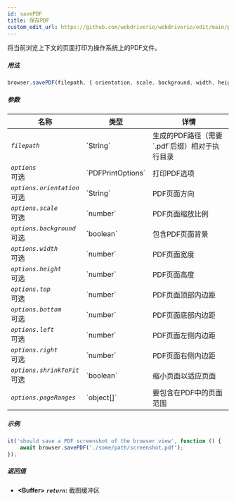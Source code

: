 ```yaml
---
id: savePDF
title: 保存PDF
custom_edit_url: https://github.com/webdriverio/webdriverio/edit/main/packages/webdriverio/src/commands/browser/savePDF.ts
---
```


将当前浏览上下文的页面打印为操作系统上的PDF文件。

##### 用法

```js
browser.savePDF(filepath, { orientation, scale, background, width, height, top, bottom, left, right, shrinkToFit, pageRanges })
```

##### 参数

<table>
  <thead>
    <tr>
      <th>名称</th><th>类型</th><th>详情</th>
    </tr>
  </thead>
  <tbody>
    <tr>
      <td><code><var>filepath</var></code></td>
      <td>`String`</td>
      <td>生成的PDF路径（需要`.pdf`后缀）相对于执行目录</td>
    </tr>
    <tr>
      <td><code><var>options</var></code><br /><span className="label labelWarning">可选</span></td>
      <td>`PDFPrintOptions`</td>
      <td>打印PDF选项</td>
    </tr>
    <tr>
      <td><code><var>options.orientation</var></code><br /><span className="label labelWarning">可选</span></td>
      <td>`String`</td>
      <td>PDF页面方向</td>
    </tr>
    <tr>
      <td><code><var>options.scale</var></code><br /><span className="label labelWarning">可选</span></td>
      <td>`number`</td>
      <td>PDF页面缩放比例</td>
    </tr>
    <tr>
      <td><code><var>options.background</var></code><br /><span className="label labelWarning">可选</span></td>
      <td>`boolean`</td>
      <td>包含PDF页面背景</td>
    </tr>
    <tr>
      <td><code><var>options.width</var></code><br /><span className="label labelWarning">可选</span></td>
      <td>`number`</td>
      <td>PDF页面宽度</td>
    </tr>
    <tr>
      <td><code><var>options.height</var></code><br /><span className="label labelWarning">可选</span></td>
      <td>`number`</td>
      <td>PDF页面高度</td>
    </tr>
    <tr>
      <td><code><var>options.top</var></code><br /><span className="label labelWarning">可选</span></td>
      <td>`number`</td>
      <td>PDF页面顶部内边距</td>
    </tr>
    <tr>
      <td><code><var>options.bottom</var></code><br /><span className="label labelWarning">可选</span></td>
      <td>`number`</td>
      <td>PDF页面底部内边距</td>
    </tr>
    <tr>
      <td><code><var>options.left</var></code><br /><span className="label labelWarning">可选</span></td>
      <td>`number`</td>
      <td>PDF页面左侧内边距</td>
    </tr>
    <tr>
      <td><code><var>options.right</var></code><br /><span className="label labelWarning">可选</span></td>
      <td>`number`</td>
      <td>PDF页面右侧内边距</td>
    </tr>
    <tr>
      <td><code><var>options.shrinkToFit</var></code><br /><span className="label labelWarning">可选</span></td>
      <td>`boolean`</td>
      <td>缩小页面以适应页面</td>
    </tr>
    <tr>
      <td><code><var>options.pageRanges</var></code></td>
      <td>`object[]`</td>
      <td>要包含在PDF中的页面范围</td>
    </tr>
  </tbody>
</table>

##### 示例

```js title="savePDF.js"
it('should save a PDF screenshot of the browser view', function () {
    await browser.savePDF('./some/path/screenshot.pdf');
});
```

##### 返回值

- **&lt;Buffer&gt;**
            **<code><var>return</var></code>:**    截图缓冲区